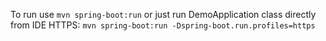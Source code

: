 To run use `mvn spring-boot:run` or just run DemoApplication class directly from IDE
HTTPS: `mvn spring-boot:run -Dspring-boot.run.profiles=https`
